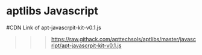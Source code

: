 # aptlibs Javascript

#CDN Link of apt-javascrpit-kit-v0.1.js
>>> https://raw.githack.com/apttechsols/aptlibs/master/javascript/apt-javascrpit-kit-v0.1.js
